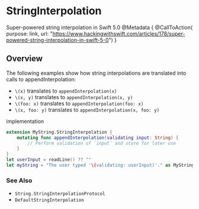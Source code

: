 # StringInterpolation

Super-powered string interpolation in Swift 5.0
@Metadata {
    @CallToAction(
                  purpose: link, 
                  url: "https://www.hackingwithswift.com/articles/178/super-powered-string-interpolation-in-swift-5-0")
}

## Overview 
The following examples show how string interpolations are translated into calls to appendInterpolation:
- `\(x)` translates to `appendInterpolation(x)`
- `\(x, y)` translates to `appendInterpolation(x, y)`
- `\(foo: x)` translates to `appendInterpolation(foo: x)`
- `\(x, foo: y)` translates to `appendInterpolation(x, foo: y)`

implementation 
```swift
extension MyString.StringInterpolation {
    mutating func appendInterpolation(validating input: String) {
        // Perform validation of `input` and store for later use
    }
}
let userInput = readLine() ?? ""
let myString = "The user typed '\(validating: userInput)'." as MyString
```

### See Also 

- ``String.StringInterpolationProtocol``
- ``DefaultStringInterpolation``

